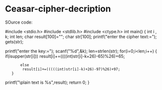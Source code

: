 # Ceasar-cipher-decription
SOurce code:

#include <stdio.h>
#include <stdlib.h>
#include <ctype.h>
int main()
{
   int i , k;
   int len;
   char result[100]="";
   char str[100];
   printf("enter the cipher text:=");
   gets(str);

   printf("enter the key:=");
   scanf("%d",&k);
   len=strlen(str);
       for(i=0;i<len;i++)
       {
           if(isupper(str[i]))
           result[i]+=((((int)str[i]-k+26)-65)%26)+65;

           else
            result[i]+=(((((int)str[i]-k)+26)-97)%26)+97;
       }


   printf("\plain text is %s",result);
   return 0;
}
